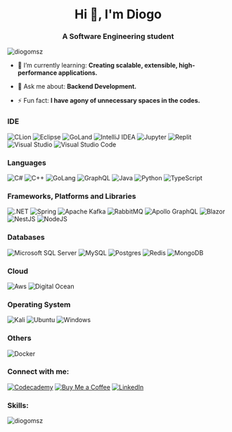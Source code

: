 <h1 align="center">Hi 👋, I'm Diogo</h1>
<h3 align="center">A Software Engineering student</h3>

<p align="left" display="block"> <img src="https://komarev.com/ghpvc/?username=diogomsz&label=Profile%20views&color=0e75b6&style=flat" alt="diogomsz" /> </p>

- 🌱 I’m currently learning: **Creating scalable, extensible, high-performance applications.**

- 💬 Ask me about: **Backend Development.**

- ⚡ Fun fact: **I have agony of unnecessary spaces in the codes.**

<h3 align="left">IDE</h3>
<p align="left">  
  <a><img src="https://img.shields.io/badge/CLion-black?style=for-the-badge&logo=clion&logoColor=white" alt="CLion" /></a>
  <a><img src="https://img.shields.io/badge/Eclipse-FE7A16.svg?style=for-the-badge&logo=Eclipse&logoColor=white" alt="Eclipse" /></a>
  <a><img src="https://img.shields.io/badge/GoLand-0f0f0f?&style=for-the-badge&logo=goland&logoColor=white" alt="GoLand" /></a>
  <a><img src="https://img.shields.io/badge/IntelliJIDEA-000000.svg?style=for-the-badge&logo=intellij-idea&logoColor=white" alt="IntelliJ IDEA" /></a>
  <a><img src="https://img.shields.io/badge/jupyter-%23FA0F00.svg?style=for-the-badge&logo=jupyter&logoColor=white" alt="Jupyter" /></a>
  <a><img src="https://img.shields.io/badge/Replit-DD1200?style=for-the-badge&logo=Replit&logoColor=white" alt="Replit" /></a>
  <a><img src="https://img.shields.io/badge/Visual%20Studio-5C2D91.svg?style=for-the-badge&logo=visual-studio&logoColor=white" alt="Visual Studio" /></a>
  <a><img src="https://img.shields.io/badge/Visual%20Studio%20Code-0078d7.svg?style=for-the-badge&logo=visual-studio-code&logoColor=white" alt="Visual Studio Code" /></a>
</p>

<h3 align="left">Languages</h3>
<p align="left">  
  <a><img src="https://img.shields.io/badge/c%23-%23239120.svg?style=for-the-badge&logo=c-sharp&logoColor=white" alt="C#" /></a>
  <a><img src="https://img.shields.io/badge/c++-%2300599C.svg?style=for-the-badge&logo=c%2B%2B&logoColor=white" alt="C++" /></a>
  <a><img src="https://img.shields.io/badge/go-%2300ADD8.svg?style=for-the-badge&logo=go&logoColor=white" alt="GoLang" /></a>
  <a><img src="https://img.shields.io/badge/-GraphQL-E10098?style=for-the-badge&logo=graphql&logoColor=white" alt="GraphQL" /></a>
  <a><img src="https://img.shields.io/badge/java-%23ED8B00.svg?style=for-the-badge&logo=openjdk&logoColor=white" alt="Java" /></a>
  <a><img src="https://img.shields.io/badge/python-3670A0?style=for-the-badge&logo=python&logoColor=ffdd54" alt="Python" /></a>
  <a><img src="https://img.shields.io/badge/typescript-%23007ACC.svg?style=for-the-badge&logo=typescript&logoColor=white" alt="TypeScript" /></a>
</p>

<h3 align="left">Frameworks, Platforms and Libraries</h3>
<p align="left">  
  <a><img src="https://img.shields.io/badge/.NET-5C2D91?style=for-the-badge&logo=.net&logoColor=white" alt=".NET" /></a>
  <a><img src="https://img.shields.io/badge/spring-%236DB33F.svg?style=for-the-badge&logo=spring&logoColor=white" alt="Spring" /></a>
  <a><img src="https://img.shields.io/badge/Apache%20Kafka-000?style=for-the-badge&logo=apachekafka" alt="Apache Kafka" /></a>
  <a><img src="https://img.shields.io/badge/Rabbitmq-FF6600?style=for-the-badge&logo=rabbitmq&logoColor=white" alt="RabbitMQ" /></a>
  <a><img src="https://img.shields.io/badge/-ApolloGraphQL-311C87?style=for-the-badge&logo=apollo-graphql" alt="Apollo GraphQL" /></a>
  <a><img src="https://img.shields.io/badge/blazor-%235C2D91.svg?style=for-the-badge&logo=blazor&logoColor=white" alt="Blazor" /></a>
  <a><img src="https://img.shields.io/badge/nestjs-%23E0234E.svg?style=for-the-badge&logo=nestjs&logoColor=white" alt="NestJS" /></a>
  <a><img src="https://img.shields.io/badge/node.js-6DA55F?style=for-the-badge&logo=node.js&logoColor=white" alt="NodeJS" /></a>
</p>

<h3 align="left">Databases</h3>
<p align="left">  
  <a><img src="https://img.shields.io/badge/Microsoft%20SQL%20Server-CC2927?style=for-the-badge&logo=microsoft%20sql%20server&logoColor=white" alt="Microsoft SQL Server" /></a>
  <a><img src="https://img.shields.io/badge/mysql-%2300f.svg?style=for-the-badge&logo=mysql&logoColor=white" alt="MySQL" /></a>
  <a><img src="https://img.shields.io/badge/postgres-%23316192.svg?style=for-the-badge&logo=postgresql&logoColor=white" alt="Postgres" /></a>
  <a><img src="https://img.shields.io/badge/redis-%23DD0031.svg?style=for-the-badge&logo=redis&logoColor=white" alt="Redis" /></a>
  <a><img src="https://img.shields.io/badge/MongoDB-%234ea94b.svg?style=for-the-badge&logo=mongodb&logoColor=white" alt="MongoDB" /></a>
</p>

<h3 align="left">Cloud</h3>
<p align="left">
  <a><img src="https://img.shields.io/badge/AWS-%23FF9900.svg?style=for-the-badge&logo=amazon-aws&logoColor=white" alt="Aws" /></a>
  <a><img src="https://img.shields.io/badge/DigitalOcean-%230167ff.svg?style=for-the-badge&logo=digitalOcean&logoColor=white" alt="Digital Ocean" /></a>
</p>

<h3 align="left">Operating System</h3>
<p align="left">
  <a><img src="https://img.shields.io/badge/Kali-268BEE?style=for-the-badge&logo=kalilinux&logoColor=white" alt="Kali" /></a>
  <a><img src="https://img.shields.io/badge/Ubuntu-E95420?style=for-the-badge&logo=ubuntu&logoColor=white" alt="Ubuntu" /></a>
  <a><img src="https://img.shields.io/badge/Windows-0078D6?style=for-the-badge&logo=windows&logoColor=white" alt="Windows" /></a>
</p>

<h3 align="left">Others</h3>
<p align="left">
  <a><img src="https://img.shields.io/badge/docker-%230db7ed.svg?style=for-the-badge&logo=docker&logoColor=white" alt="Docker" /></a>
</p>


<h3 align="left">Connect with me:</h3>
<p align="left">
    <a href="https://www.codecademy.com/profiles/diogomsz"><img src="https://img.shields.io/badge/Codecademy-FFF0E5?style=for-the-badge&logo=codecademy&logoColor=1F243A" alt="Codecademy" /></a>
    <a href="https://www.buymeacoffee.com/diogomsz"><img src="https://img.shields.io/badge/Buy%20Me%20a%20Coffee-ffdd00?style=for-the-badge&logo=buy-me-a-coffee&logoColor=black" alt="Buy Me a Coffee" /></a>
    <a href="https://www.buymeacoffee.com/diogomsz"><img src="https://img.shields.io/badge/linkedin-%230077B5.svg?style=for-the-badge&logo=linkedin&logoColor=white" alt="LinkedIn" /></a>
</p>

<h3 align="left">Skills:</h3>
<p><img align="left" src="https://github-readme-stats.vercel.app/api/top-langs?username=diogomsz&show_icons=true&locale=en&layout=compact" alt="diogomsz" /></p>
